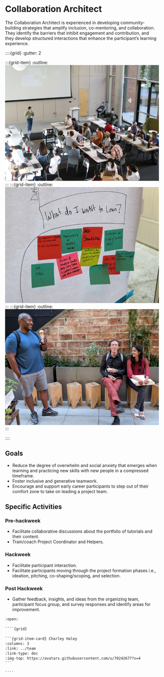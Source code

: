 # Collaboration Architect

The Collaboration Architect is experienced in developing community-building strategies that amplify inclusion, co-mentoring, and collaboration. They identify the barriers that inhibit engagement and contribution, and they develop structured interactions that enhance the participant’s learning experience.

::::{grid}
:gutter: 2

:::{grid-item}
:outline:
![collaborate](../images/collaboration-collage1.png)
:::
:::{grid-item}
:outline:
![collaborate](../images/collaboration-collage2.png)
:::
:::{grid-item}
:outline:
![collaborate](../images/collaboration-collage3.png)
:::

::::

## Goals


* Reduce the degree of overwhelm and social anxiety that emerges when learning and practicing new skills with new people in a compressed timeframe.   
* Foster inclusive and generative teamwork.
* Encourage and support early career participants to step out of their comfort zone to take on leading a project team.

## Specific Activities

### Pre-hackweek

* Facilitate collaborative discussions about the portfolio of tutorials and their content.
* Train/coach Project Coordinator and Helpers.

### Hackweek

* Facilitate participant interaction.
* Facilitate participants moving through the project formation phases i.e., ideation, pitching, co-shaping/scoping, and selection.

### Post Hackweek

* Gather feedback, insights, and ideas from the organizing team, participant focus group, and survey responses and identify areas for improvement.

`````{dropdown} **People With Experience in this Role**
:open:

````{grid}

```{grid-item-card} Charley Haley
:columns: 3
:link: ../team
:link-type: doc
:img-top: https://avatars.githubusercontent.com/u/70242677?v=4
```

````
`````

